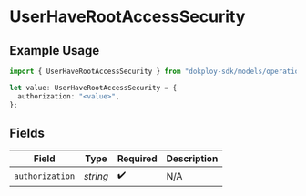 # UserHaveRootAccessSecurity

## Example Usage

```typescript
import { UserHaveRootAccessSecurity } from "dokploy-sdk/models/operations";

let value: UserHaveRootAccessSecurity = {
  authorization: "<value>",
};
```

## Fields

| Field              | Type               | Required           | Description        |
| ------------------ | ------------------ | ------------------ | ------------------ |
| `authorization`    | *string*           | :heavy_check_mark: | N/A                |